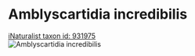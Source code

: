 
Amblyscartidia incredibilis
===========================
  
[iNaturalist taxon id: 931975](https://www.inaturalist.org/taxa/931975)  
![Amblyscartidia incredibilis](https://inaturalist-open-data.s3.amazonaws.com/photos/236574724/medium.jpg)